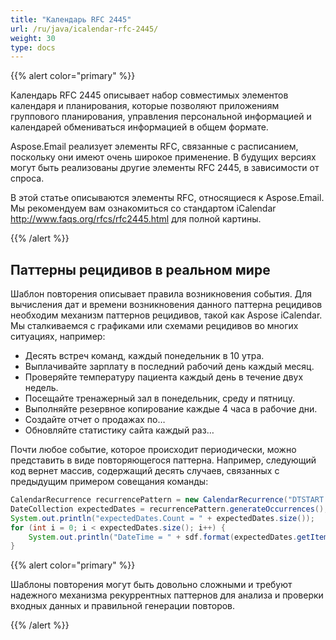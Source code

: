 ```yaml
---
title: "Календарь RFC 2445"
url: /ru/java/icalendar-rfc-2445/
weight: 30
type: docs
---
```



{{% alert color="primary" %}}

Календарь RFC 2445 описывает набор совместимых элементов календаря и планирования, которые позволяют приложениям группового планирования, управления персональной информацией и календарей обмениваться информацией в общем формате.

Aspose.Email реализует элементы RFC, связанные с расписанием, поскольку они имеют очень широкое применение. В будущих версиях могут быть реализованы другие элементы RFC 2445, в зависимости от спроса.

В этой статье описываются элементы RFC, относящиеся к Aspose.Email. Мы рекомендуем вам ознакомиться со стандартом iCalendar <http://www.faqs.org/rfcs/rfc2445.html> для полной картины.

{{% /alert %}}
## **Паттерны рецидивов в реальном мире**
Шаблон повторения описывает правила возникновения события. Для вычисления дат и времени возникновения данного паттерна рецидивов необходим механизм паттернов рецидивов, такой как Aspose iCalendar.
Мы сталкиваемся с графиками или схемами рецидивов во многих ситуациях, например:

- Десять встреч команд, каждый понедельник в 10 утра.
- Выплачивайте зарплату в последний рабочий день каждый месяц.
- Проверяйте температуру пациента каждый день в течение двух недель.
- Посещайте тренажерный зал в понедельник, среду и пятницу.
- Выполняйте резервное копирование каждые 4 часа в рабочие дни.
- Создайте отчет о продажах по…
- Обновляйте статистику сайта каждый раз…

Почти любое событие, которое происходит периодически, можно представить в виде повторяющегося паттерна. Например, следующий код вернет массив, содержащий десять случаев, связанных с предыдущим примером совещания команды:

~~~java
CalendarRecurrence recurrencePattern = new CalendarRecurrence("DTSTART:20040301T100000\nRRULE:FREQ=WEEKLY;COUNT=10;BYDAY=MO");
DateCollection expectedDates = recurrencePattern.generateOccurrences();
System.out.println("expectedDates.Count = " + expectedDates.size());
for (int i = 0; i < expectedDates.size(); i++) {
    System.out.println("DateTime = " + sdf.format(expectedDates.getItem(i)));
}
~~~

{{% alert color="primary" %}}

Шаблоны повторения могут быть довольно сложными и требуют надежного механизма рекуррентных паттернов для анализа и проверки входных данных и правильной генерации повторов.

{{% /alert %}}
